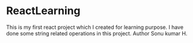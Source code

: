 # ReactLearning
This is my first react project which I created for learning purpose.
I have done some string related operations in this project.
Author Sonu kumar H.